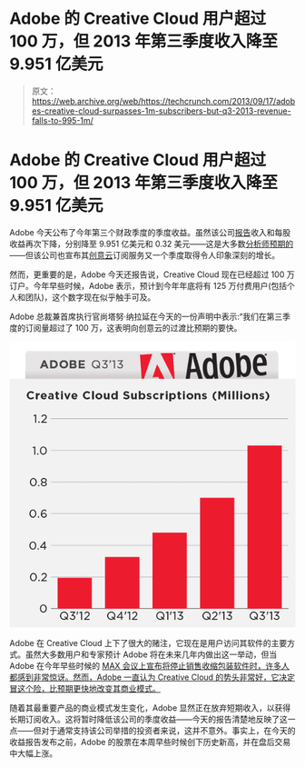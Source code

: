 # Adobe 的 Creative Cloud 用户超过 100 万，但 2013 年第三季度收入降至 9.951 亿美元 

> 原文：<https://web.archive.org/web/https://techcrunch.com/2013/09/17/adobes-creative-cloud-surpasses-1m-subscribers-but-q3-2013-revenue-falls-to-995-1m/>

# Adobe 的 Creative Cloud 用户超过 100 万，但 2013 年第三季度收入降至 9.951 亿美元

Adobe 今天公布了今年第三个财政季度的季度收益。虽然该公司[报告](https://web.archive.org/web/20221228200846/http://www.adobe.com/aboutadobe/pressroom/pressreleases/pdfs/201309/Q313Earnings.pdf)收入和每股收益再次下降，分别降至 9.951 亿美元和 0.32 美元——这是大多数[分析师预期的](https://web.archive.org/web/20221228200846/http://finance.yahoo.com/q/ae?s=ADBE+Analyst+Estimates)——但该公司也宣布其[创意云](https://web.archive.org/web/20221228200846/http://www.adobe.com/products/creativecloud.html)订阅服务又一个季度取得令人印象深刻的增长。

然而，更重要的是，Adobe 今天还报告说，Creative Cloud 现在已经超过 100 万订户。今年早些时候，Adobe 表示，预计到今年年底将有 125 万付费用户(包括个人和团队)，这个数字现在似乎触手可及。

Adobe 总裁兼首席执行官尚塔努·纳拉延在今天的一份声明中表示:“我们在第三季度的订阅量超过了 100 万，这表明向创意云的过渡比预期的要快。

![adobe-q313-cc](img/382f188386913debf21562477c429f37.png)

Adobe 在 Creative Cloud 上下了很大的赌注，它现在是用户访问其软件的主要方式。虽然大多数用户和专家预计 Adobe 将在未来几年内做出这一举动，但当 Adobe 在今年早些时候的 [MAX 会议上宣布将停止销售收缩包装软件时，许多人都感到非常惊讶。然而，Adobe 一直认为 Creative Cloud 的势头非常好，它决定冒这个险，比预期更快地改变其商业模式。](https://web.archive.org/web/20221228200846/https://techcrunch.com/2013/05/06/adobe-goes-all-in-with-subscription-based-creative-cloud-will-stop-selling-regular-cs-licenses-shrink-wrapped-boxes/)

随着其最重要产品的商业模式发生变化，Adobe 显然正在放弃短期收入，以获得长期订阅收入。这将暂时降低该公司的季度收益——今天的报告清楚地反映了这一点——但对于通常支持该公司举措的投资者来说，这并不意外。事实上，在今天的收益报告发布之前，Adobe 的股票在本周早些时候创下历史新高，并在盘后交易中大幅上涨。